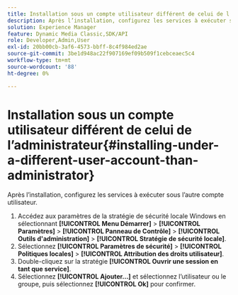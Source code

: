 ```yaml
---
title: Installation sous un compte utilisateur différent de celui de l’administrateur
description: Après l’installation, configurez les services à exécuter sous l’autre compte utilisateur.
solution: Experience Manager
feature: Dynamic Media Classic,SDK/API
role: Developer,Admin,User
exl-id: 20bb00cb-3af6-4573-bbff-8c4f984ed2ae
source-git-commit: 3be1d948ac22f907169ef09b509f1cebceaec5c4
workflow-type: tm+mt
source-wordcount: '88'
ht-degree: 0%

---
```


# Installation sous un compte utilisateur différent de celui de l’administrateur{#installing-under-a-different-user-account-than-administrator}

Après l’installation, configurez les services à exécuter sous l’autre compte utilisateur.

1. Accédez aux paramètres de la stratégie de sécurité locale Windows en sélectionnant **[!UICONTROL Menu Démarrer]** > **[!UICONTROL Paramètres]** > **[!UICONTROL Panneau de Contrôle]** > **[!UICONTROL Outils d&#39;administration]** > **[!UICONTROL Stratégie de sécurité locale]**.
1. Sélectionnez **[!UICONTROL Paramètres de sécurité]** > **[!UICONTROL Politiques locales]** > **[!UICONTROL Attribution des droits utilisateur]**.
1. Double-cliquez sur la stratégie **[!UICONTROL Ouvrir une session en tant que service]**.
1. Sélectionnez **[!UICONTROL Ajouter...]** et sélectionnez l’utilisateur ou le groupe, puis sélectionnez **[!UICONTROL Ok]** pour confirmer.
